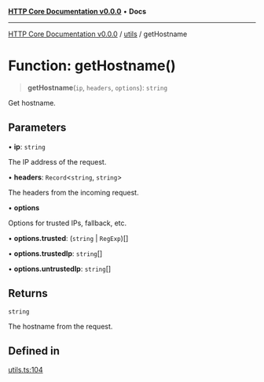 [**HTTP Core Documentation v0.0.0**](../../README.md) • **Docs**

***

[HTTP Core Documentation v0.0.0](../../modules.md) / [utils](../README.md) / getHostname

# Function: getHostname()

> **getHostname**(`ip`, `headers`, `options`): `string`

Get hostname.

## Parameters

• **ip**: `string`

The IP address of the request.

• **headers**: `Record`\<`string`, `string`\>

The headers from the incoming request.

• **options**

Options for trusted IPs, fallback, etc.

• **options.trusted**: (`string` \| `RegExp`)[]

• **options.trustedIp**: `string`[]

• **options.untrustedIp**: `string`[]

## Returns

`string`

The hostname from the request.

## Defined in

[utils.ts:104](https://github.com/stonemjs/http-core/blob/3497087dac965583296f5092cd519a9aa0728373/src/utils.ts#L104)
